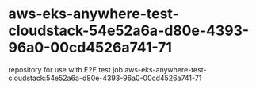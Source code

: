 # aws-eks-anywhere-test-cloudstack-54e52a6a-d80e-4393-96a0-00cd4526a741-71
repository for use with E2E test job aws-eks-anywhere-test-cloudstack:54e52a6a-d80e-4393-96a0-00cd4526a741-71
